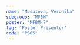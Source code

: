 ```yaml
---
name: "Musatova, Veronika"
subgroup: "MFBM"
poster: "MFBM-7"
tag: "Poster Presenter"
code: "PS05"
---
```

